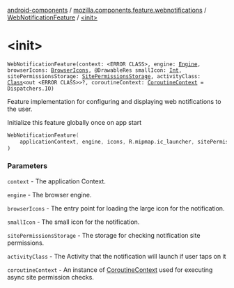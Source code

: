 [android-components](../../index.md) / [mozilla.components.feature.webnotifications](../index.md) / [WebNotificationFeature](index.md) / [&lt;init&gt;](./-init-.md)

# &lt;init&gt;

`WebNotificationFeature(context: <ERROR CLASS>, engine: `[`Engine`](../../mozilla.components.concept.engine/-engine/index.md)`, browserIcons: `[`BrowserIcons`](../../mozilla.components.browser.icons/-browser-icons/index.md)`, @DrawableRes smallIcon: `[`Int`](https://kotlinlang.org/api/latest/jvm/stdlib/kotlin/-int/index.html)`, sitePermissionsStorage: `[`SitePermissionsStorage`](../../mozilla.components.feature.sitepermissions/-site-permissions-storage/index.md)`, activityClass: `[`Class`](http://docs.oracle.com/javase/7/docs/api/java/lang/Class.html)`<out <ERROR CLASS>>?, coroutineContext: `[`CoroutineContext`](https://kotlinlang.org/api/latest/jvm/stdlib/kotlin.coroutines/-coroutine-context/index.html)` = Dispatchers.IO)`

Feature implementation for configuring and displaying web notifications to the user.

Initialize this feature globally once on app start

``` Kotlin
WebNotificationFeature(
    applicationContext, engine, icons, R.mipmap.ic_launcher, sitePermissionsStorage, BrowserActivity::class.java
)
```

### Parameters

`context` - The application Context.

`engine` - The browser engine.

`browserIcons` - The entry point for loading the large icon for the notification.

`smallIcon` - The small icon for the notification.

`sitePermissionsStorage` - The storage for checking notification site permissions.

`activityClass` - The Activity that the notification will launch if user taps on it

`coroutineContext` - An instance of [CoroutineContext](https://kotlinlang.org/api/latest/jvm/stdlib/kotlin.coroutines/-coroutine-context/index.html) used for executing async site permission checks.
